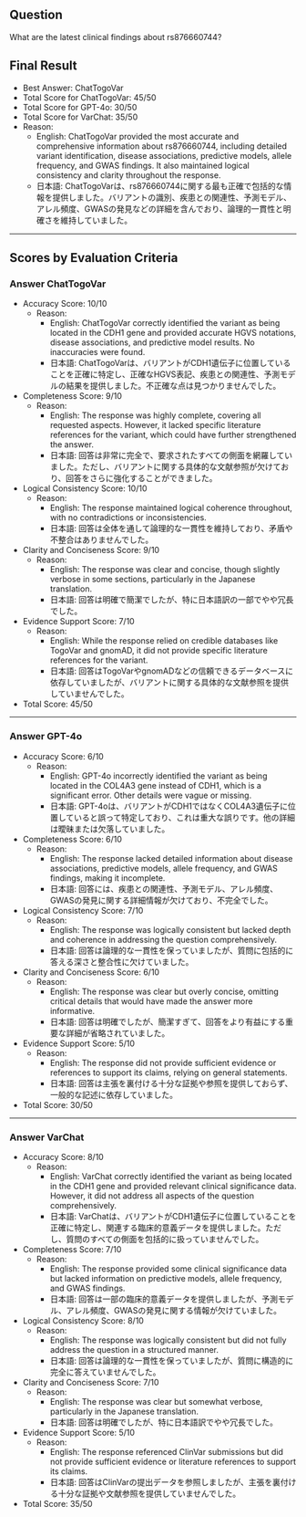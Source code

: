 ## Question

What are the latest clinical findings about rs876660744?

## Final Result

- Best Answer: ChatTogoVar
- Total Score for ChatTogoVar: 45/50
- Total Score for GPT-4o: 30/50
- Total Score for VarChat: 35/50
- Reason:
  - English: ChatTogoVar provided the most accurate and comprehensive information about rs876660744, including detailed variant identification, disease associations, predictive models, allele frequency, and GWAS findings. It also maintained logical consistency and clarity throughout the response.
  - 日本語: ChatTogoVarは、rs876660744に関する最も正確で包括的な情報を提供しました。バリアントの識別、疾患との関連性、予測モデル、アレル頻度、GWASの発見などの詳細を含んでおり、論理的一貫性と明確さを維持していました。

---

## Scores by Evaluation Criteria

### Answer ChatTogoVar
- Accuracy Score: 10/10
  - Reason: 
    - English: ChatTogoVar correctly identified the variant as being located in the CDH1 gene and provided accurate HGVS notations, disease associations, and predictive model results. No inaccuracies were found.
    - 日本語: ChatTogoVarは、バリアントがCDH1遺伝子に位置していることを正確に特定し、正確なHGVS表記、疾患との関連性、予測モデルの結果を提供しました。不正確な点は見つかりませんでした。
- Completeness Score: 9/10
  - Reason: 
    - English: The response was highly complete, covering all requested aspects. However, it lacked specific literature references for the variant, which could have further strengthened the answer.
    - 日本語: 回答は非常に完全で、要求されたすべての側面を網羅していました。ただし、バリアントに関する具体的な文献参照が欠けており、回答をさらに強化することができました。
- Logical Consistency Score: 10/10
  - Reason: 
    - English: The response maintained logical coherence throughout, with no contradictions or inconsistencies.
    - 日本語: 回答は全体を通して論理的な一貫性を維持しており、矛盾や不整合はありませんでした。
- Clarity and Conciseness Score: 9/10
  - Reason: 
    - English: The response was clear and concise, though slightly verbose in some sections, particularly in the Japanese translation.
    - 日本語: 回答は明確で簡潔でしたが、特に日本語訳の一部でやや冗長でした。
- Evidence Support Score: 7/10
  - Reason: 
    - English: While the response relied on credible databases like TogoVar and gnomAD, it did not provide specific literature references for the variant.
    - 日本語: 回答はTogoVarやgnomADなどの信頼できるデータベースに依存していましたが、バリアントに関する具体的な文献参照を提供していませんでした。
- Total Score: 45/50

---

### Answer GPT-4o
- Accuracy Score: 6/10
  - Reason: 
    - English: GPT-4o incorrectly identified the variant as being located in the COL4A3 gene instead of CDH1, which is a significant error. Other details were vague or missing.
    - 日本語: GPT-4oは、バリアントがCDH1ではなくCOL4A3遺伝子に位置していると誤って特定しており、これは重大な誤りです。他の詳細は曖昧または欠落していました。
- Completeness Score: 6/10
  - Reason: 
    - English: The response lacked detailed information about disease associations, predictive models, allele frequency, and GWAS findings, making it incomplete.
    - 日本語: 回答には、疾患との関連性、予測モデル、アレル頻度、GWASの発見に関する詳細情報が欠けており、不完全でした。
- Logical Consistency Score: 7/10
  - Reason: 
    - English: The response was logically consistent but lacked depth and coherence in addressing the question comprehensively.
    - 日本語: 回答は論理的な一貫性を保っていましたが、質問に包括的に答える深さと整合性に欠けていました。
- Clarity and Conciseness Score: 6/10
  - Reason: 
    - English: The response was clear but overly concise, omitting critical details that would have made the answer more informative.
    - 日本語: 回答は明確でしたが、簡潔すぎて、回答をより有益にする重要な詳細が省略されていました。
- Evidence Support Score: 5/10
  - Reason: 
    - English: The response did not provide sufficient evidence or references to support its claims, relying on general statements.
    - 日本語: 回答は主張を裏付ける十分な証拠や参照を提供しておらず、一般的な記述に依存していました。
- Total Score: 30/50

---

### Answer VarChat
- Accuracy Score: 8/10
  - Reason: 
    - English: VarChat correctly identified the variant as being located in the CDH1 gene and provided relevant clinical significance data. However, it did not address all aspects of the question comprehensively.
    - 日本語: VarChatは、バリアントがCDH1遺伝子に位置していることを正確に特定し、関連する臨床的意義データを提供しました。ただし、質問のすべての側面を包括的に扱っていませんでした。
- Completeness Score: 7/10
  - Reason: 
    - English: The response provided some clinical significance data but lacked information on predictive models, allele frequency, and GWAS findings.
    - 日本語: 回答は一部の臨床的意義データを提供しましたが、予測モデル、アレル頻度、GWASの発見に関する情報が欠けていました。
- Logical Consistency Score: 8/10
  - Reason: 
    - English: The response was logically consistent but did not fully address the question in a structured manner.
    - 日本語: 回答は論理的な一貫性を保っていましたが、質問に構造的に完全に答えていませんでした。
- Clarity and Conciseness Score: 7/10
  - Reason: 
    - English: The response was clear but somewhat verbose, particularly in the Japanese translation.
    - 日本語: 回答は明確でしたが、特に日本語訳でやや冗長でした。
- Evidence Support Score: 5/10
  - Reason: 
    - English: The response referenced ClinVar submissions but did not provide sufficient evidence or literature references to support its claims.
    - 日本語: 回答はClinVarの提出データを参照しましたが、主張を裏付ける十分な証拠や文献参照を提供していませんでした。
- Total Score: 35/50